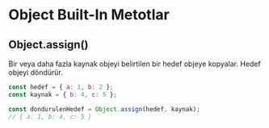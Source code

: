 # Object Built-In Metotlar

## **Object.assign()**

Bir veya daha fazla kaynak objeyi belirtilen bir hedef objeye kopyalar. Hedef objeyi döndürür.

```js
const hedef = { a: 1, b: 2 };
const kaynak = { b: 4, c: 5 };

const dondurulenHedef = Object.assign(hedef, kaynak);
// { a: 1, b: 4, c: 5 }
```
